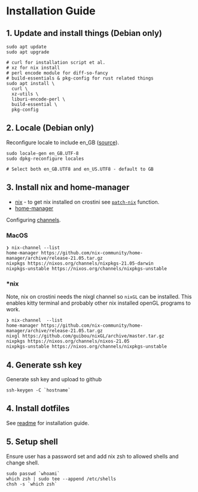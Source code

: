 # Installation Guide

## 1. Update and install things (Debian only)

```shell
sudo apt update
sudo apt upgrade

# curl for installation script et al.
# xz for nix install
# perl encode module for diff-so-fancy
# build-essentials & pkg-config for rust related things
sudo apt install \
  curl \
  xz-utils \
  liburi-encode-perl \
  build-essential \
  pkg-config
```

## 2. Locale (Debian only)

Reconfigure locale to include en_GB ([source](https://www.thomas-krenn.com/en/wiki/Perl_warning_Setting_locale_failed_in_Debian)).

```shell
sudo locale-gen en_GB.UTF-8
sudo dpkg-reconfigure locales

# Select both en_GB.UTF8 and en_US.UTF8 - default to GB
```

## 3. Install nix and home-manager

- [nix](https://nixos.org/download.html) - to get nix installed on crostini see [`patch-nix`](https://github.com/tapayne88/dotfiles/blob/18080b947f560ff59c0e7fc453b276c0ee9cd548/dot_config/zsh/functions/crostini.zsh#L7) function.
- [home-manager](https://github.com/nix-community/home-manager)

Configuring [channels](https://nixos.wiki/wiki/Nix_channels).

### MacOS

```console
❯ nix-channel --list
home-manager https://github.com/nix-community/home-manager/archive/release-21.05.tar.gz
nixpkgs https://nixos.org/channels/nixpkgs-21.05-darwin
nixpkgs-unstable https://nixos.org/channels/nixpkgs-unstable
```

### \*nix

Note, nix on crostini needs the nixgl channel so `nixGL` can be installed. This enables kitty terminal and probably other nix installed openGL programs to work.

```console
❯ nix-channel  --list
home-manager https://github.com/nix-community/home-manager/archive/release-21.05.tar.gz
nixgl https://github.com/guibou/nixGL/archive/master.tar.gz
nixpkgs https://nixos.org/channels/nixos-21.05
nixpkgs-unstable https://nixos.org/channels/nixpkgs-unstable
```

## 4. Generate ssh key

Generate ssh key and upload to github

```shell
ssh-keygen -C `hostname`
```

## 4. Install dotfiles

See [readme](../README.md#installation) for installation guide.

## 5. Setup shell

Ensure user has a password set and add nix zsh to allowed shells and change shell.

```shell
sudo passwd `whoami`
which zsh | sudo tee --append /etc/shells
chsh -s `which zsh`
```
